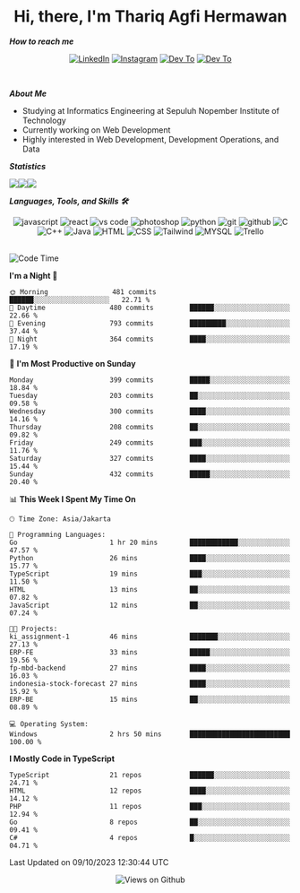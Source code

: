 <div align="center">
  <h1>Hi, there, I'm Thariq Agfi Hermawan</h1>
</div>


***How to reach me***
<p align='center'>
   <a href="https://www.linkedin.com/in/thariqagfihermawan" target="_blank"><img src="https://img.shields.io/badge/LinkedIn-0077B5?style=for-the-badge&logo=linkedin&logoColor=white" alt="LinkedIn"></a>
   <a href="https://www.instagram.com/thoriqagfi" target="_blank"><img src="https://img.shields.io/badge/Instagram-E4405F?style=for-the-badge&logo=instagram&logoColor=white" alt="Instagram"></a>
   <a href="https://medium.com/@thoriq.aghfi60" target="_blank"><img src="https://img.shields.io/badge/Medium-12100E?style=for-the-badge&logo=medium&logoColor=white" alt="Dev To"></a>
   <a href="https://linktr.ee/thoriqagfi" target="_blank"><img src="https://img.shields.io/badge/linktree-1de9b6?style=for-the-badge&logo=linktree&logoColor=white" alt="Dev To"></a>
</p>

<br>

***About Me***
- Studying at Informatics Engineering at Sepuluh Nopember Institute of Technology
- Currently working on Web Development
- Highly interested in Web Development, Development Operations, and Data

***Statistics***

<!-- [![GitHub Streak](http://github-readme-streak-stats.herokuapp.com?user=thoriqagfi&theme=dark)](https://git.io/streak-stats) -->

<div align="center">
  <div style="display: flex;">
    <img src="http://github-readme-streak-stats.herokuapp.com?user=thoriqagfi&theme=chartreuse-dark"/>
    <img src="https://github-readme-stats.vercel.app/api/top-langs/?username=thoriqagfi&layout=compact&&theme=chartreuse-dark&langs_count=8)](https://github.com/thoriqagfi"/>
    <img src="https://github-readme-stats.vercel.app/api?username=thoriqagfi&show_icons=true&theme=chartreuse-dark"/>
  </div>
</div>

<!-- [![Top Langs](https://github-readme-stats.vercel.app/api/top-langs/?username=thoriqagfi&layout=compact&&theme=chartreuse-dark&langs_count=8)](https://github.com/thoriqagfi)
< ![Agfi's GitHub stats](https://github-readme-stats.vercel.app/api?username=thoriqagfi&show_icons=true&theme=chartreuse-dark) -->

***Languages, Tools, and Skills 🛠***

  <div align="center">
    <img src="https://img.shields.io/badge/JavaScript-F7DF1E?style=for-the-badge&logo=javascript&logoColor=black" alt="javascript" />
    <img src="https://img.shields.io/badge/React-61DAFB?style=for-the-badge&logo=react&logoColor=black" alt="react" />
    <img src="https://img.shields.io/badge/vs%20code-007ACC?style=for-the-badge&logo=visual%20studio%20code&logoColor=white" alt="vs code" />
    <img src="https://img.shields.io/badge/adobe%20photoshop-31A8FF?style=for-the-badge&logo=adobe%20photoshop&logoColor=white" alt="photoshop" />
    <img src="https://img.shields.io/badge/python-3776AB?style=for-the-badge&logo=python&logoColor=white" alt="python" />
    <img src="https://img.shields.io/badge/Git-F05032?style=for-the-badge&logo=git&logoColor=white" alt="git" />
    <img src="https://img.shields.io/badge/GitHub-100000?style=for-the-badge&logo=github&logoColor=white" alt="github" />
    <img src="https://img.shields.io/badge/c-%2300599C.svg?style=for-the-badge&logo=c&logoColor=white" alt="C" />
    <img src="https://img.shields.io/badge/c++-%2300599C.svg?style=for-the-badge&logo=c%2B%2B&logoColor=white" alt="C++" />
    <img src="https://img.shields.io/badge/Java-ED8B00?style=for-the-badge&logo=java&logoColor=white" alt="Java"/>
    <img src="https://img.shields.io/badge/HTML5-E34F26?style=for-the-badge&logo=html5&logoColor=white" alt="HTML" />
    <img src="https://img.shields.io/badge/CSS-239120?&style=for-the-badge&logo=css3&logoColor=white" alt ="CSS" />
    <img src="https://img.shields.io/badge/tailwindcss-%2338B2AC.svg?style=for-the-badge&logo=tailwind-css&logoColor=white" alt="Tailwind" />
    <img src="https://img.shields.io/badge/MySQL-00000F?style=for-the-badge&logo=mysql&logoColor=white" alt="MYSQL" />
    <img src="https://img.shields.io/badge/Trello-%23026AA7.svg?style=for-the-badge&logo=Trello&logoColor=white" alt="Trello" />
  </div><br>

<!--START_SECTION:waka-->
![Code Time](http://img.shields.io/badge/Code%20Time-685%20hrs%2017%20mins-blue)

**I'm a Night 🦉** 

```text
🌞 Morning                481 commits         ██████░░░░░░░░░░░░░░░░░░░   22.71 % 
🌆 Daytime                480 commits         ██████░░░░░░░░░░░░░░░░░░░   22.66 % 
🌃 Evening                793 commits         █████████░░░░░░░░░░░░░░░░   37.44 % 
🌙 Night                  364 commits         ████░░░░░░░░░░░░░░░░░░░░░   17.19 % 
```
📅 **I'm Most Productive on Sunday** 

```text
Monday                   399 commits         █████░░░░░░░░░░░░░░░░░░░░   18.84 % 
Tuesday                  203 commits         ██░░░░░░░░░░░░░░░░░░░░░░░   09.58 % 
Wednesday                300 commits         ████░░░░░░░░░░░░░░░░░░░░░   14.16 % 
Thursday                 208 commits         ██░░░░░░░░░░░░░░░░░░░░░░░   09.82 % 
Friday                   249 commits         ███░░░░░░░░░░░░░░░░░░░░░░   11.76 % 
Saturday                 327 commits         ████░░░░░░░░░░░░░░░░░░░░░   15.44 % 
Sunday                   432 commits         █████░░░░░░░░░░░░░░░░░░░░   20.40 % 
```


📊 **This Week I Spent My Time On** 

```text
🕑︎ Time Zone: Asia/Jakarta

💬 Programming Languages: 
Go                       1 hr 20 mins        ████████████░░░░░░░░░░░░░   47.57 % 
Python                   26 mins             ████░░░░░░░░░░░░░░░░░░░░░   15.77 % 
TypeScript               19 mins             ███░░░░░░░░░░░░░░░░░░░░░░   11.50 % 
HTML                     13 mins             ██░░░░░░░░░░░░░░░░░░░░░░░   07.82 % 
JavaScript               12 mins             ██░░░░░░░░░░░░░░░░░░░░░░░   07.24 % 

🐱‍💻 Projects: 
ki_assignment-1          46 mins             ███████░░░░░░░░░░░░░░░░░░   27.13 % 
ERP-FE                   33 mins             █████░░░░░░░░░░░░░░░░░░░░   19.56 % 
fp-mbd-backend           27 mins             ████░░░░░░░░░░░░░░░░░░░░░   16.03 % 
indonesia-stock-forecast 27 mins             ████░░░░░░░░░░░░░░░░░░░░░   15.92 % 
ERP-BE                   15 mins             ██░░░░░░░░░░░░░░░░░░░░░░░   08.89 % 

💻 Operating System: 
Windows                  2 hrs 50 mins       █████████████████████████   100.00 % 
```

**I Mostly Code in TypeScript** 

```text
TypeScript               21 repos            ██████░░░░░░░░░░░░░░░░░░░   24.71 % 
HTML                     12 repos            ████░░░░░░░░░░░░░░░░░░░░░   14.12 % 
PHP                      11 repos            ███░░░░░░░░░░░░░░░░░░░░░░   12.94 % 
Go                       8 repos             ██░░░░░░░░░░░░░░░░░░░░░░░   09.41 % 
C#                       4 repos             █░░░░░░░░░░░░░░░░░░░░░░░░   04.71 % 
```




 Last Updated on 09/10/2023 12:30:44 UTC
<!--END_SECTION:waka-->

<div align="center">
<img src="https://komarev.com/ghpvc/?username=thoriqagfi&color=blue" alt="Views on Github" />
</div>